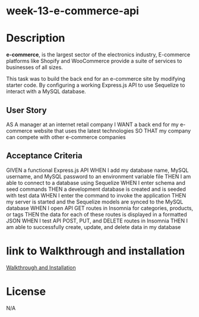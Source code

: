 # week-13-e-commerce-api

# Description
**e-commerce**, is the largest sector of the electronics industry, E-commerce platforms like Shopify and WooCommerce provide a suite of services to businesses of all sizes.

This task was to build the back end for an e-commerce site by modifying starter code. By configuring a working Express.js API to use Sequelize to interact with a MySQL database.

## User Story
AS A manager at an internet retail company
I WANT a back end for my e-commerce website that uses the latest technologies
SO THAT my company can compete with other e-commerce companies

## Acceptance Criteria
GIVEN a functional Express.js API
WHEN I add my database name, MySQL username, and MySQL password to an environment variable file
THEN I am able to connect to a database using Sequelize
WHEN I enter schema and seed commands
THEN a development database is created and is seeded with test data
WHEN I enter the command to invoke the application
THEN my server is started and the Sequelize models are synced to the MySQL database
WHEN I open API GET routes in Insomnia for categories, products, or tags
THEN the data for each of these routes is displayed in a formatted JSON
WHEN I test API POST, PUT, and DELETE routes in Insomnia
THEN I am able to successfully create, update, and delete data in my database

# link to Walkthrough and installation
[Walkthrough and Installation](https://drive.google.com/file/d/1CkOAIt_rwYzffC8LidTgG4unO2lhllZG/view)

# License
N/A